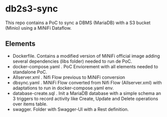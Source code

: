 # db2s3-sync

This repo contains a PoC to sync a DBMS (MariaDB) with a S3 bucket (Minio) using a MiNiFi Dataflow. 

## Elements

* Dockerfile. Contains a modified version of MiNiFi official image adding several dependencies (libs folder) needed to run de PoC.
* docker-compose.yaml . PoC Enviorement with all elements needed to standalone PoC.
* Allserver.xml . Nifi Flow previous to MiNiFi conversion
* dbsync.yaml . MiNiFi Flow converted from Nifi Flow (Allserver.xml) with adaptations to run in docker-compose.yaml env.
* database-create.sql . Init a MariaDB database with a simple schema an 3 triggers to record activity like Create, Update and Delete operations over items table.
* swagger. Folder with Swagger-UI with a Rest definition.
